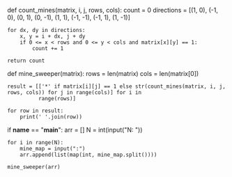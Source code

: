 def count_mines(matrix, i, j, rows, cols):
    count = 0
    directions = [(1, 0), (-1, 0), (0, 1), (0, -1), (1, 1), (-1, -1), (-1, 1), (1, -1)]

    for dx, dy in directions:
        x, y = i + dx, j + dy
        if 0 <= x < rows and 0 <= y < cols and matrix[x][y] == 1:
            count += 1

    return count


def mine_sweeper(matrix):
    rows = len(matrix)
    cols = len(matrix[0])

    result = [['*' if matrix[i][j] == 1 else str(count_mines(matrix, i, j, rows, cols)) for j in range(cols)] for i in
              range(rows)]

    for row in result:
        print(' '.join(row))


if __name__ == "__main__":
    arr = []
    N = int(input("N: "))

    for i in range(N):
        mine_map = input(":")
        arr.append(list(map(int, mine_map.split())))

    mine_sweeper(arr)
